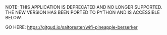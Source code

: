 NOTE:  THIS APPLICATION IS DEPRECATED AND NO LONGER SUPPORTED.  THE NEW VERSION HAS BEEN PORTED TO PYTHON AND IS ACCESSIBLE BELOW.

GO HERE:
https://gitgud.io/saltorester/wifi-pineapple-berserker
